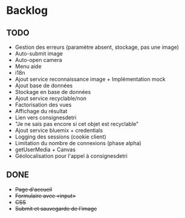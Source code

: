 # Backlog

## TODO
* Gestion des erreurs (paramètre absent, stockage, pas une image)
* Auto-submit image
* Auto-open camera
* Menu aide 
* i18n
* Ajout service reconnaissance image + Implémentation mock
* Ajout base de données
* Stockage en base de données
* Ajout service recyclable/non
* Factorisation des vues
* Affichage du résultat
* Lien vers consignesdetri
* "Je ne sais pas encore si cet objet est recyclable"
* Ajout service bluemix + credentials
* Logging des sessions (cookie client)
* Limitation du nombre de connexions (phase alpha)
* getUserMedia + Canvas
* Géolocalisation pour l'appel à consignesdetri

## DONE
* <del>Page d'accueil</del>
* <del>Formulaire avec &lt;input></del>
* <del>CSS</del>
* <del>Submit et sauvegarde de l'image</del>

